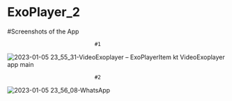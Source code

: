 # ExoPlayer_2

#Screenshots of the App

                                #1


![2023-01-05 23_55_31-VideoExoplayer – ExoPlayerItem kt  VideoExoplayer app main](https://user-images.githubusercontent.com/113841536/210853776-a25e1ad7-e7b3-4f21-bb65-38b3e9a87096.png)

                                #2


![2023-01-05 23_56_08-WhatsApp](https://user-images.githubusercontent.com/113841536/210853853-c1754ba1-c31f-40c7-9aee-d710a3920b77.png)
